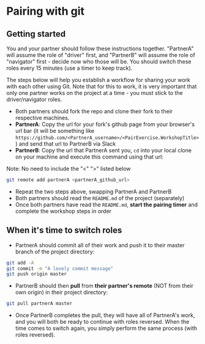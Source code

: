 # Pairing with git

## Getting started

You and your partner should follow these instructions together. "PartnerA" will assume the role of "driver" first, and "PartnerB" will assume the role of "navigator" first - decide now who those will be. You should switch these roles every 15 minutes (use a timer to keep track).

The steps below will help you establish a workflow for sharing your work with each other using Git. Note that for this to work, it is very important that only one partner works on the project at a time - you must stick to the driver/navigator roles.

- Both partners should fork the repo and clone their fork to their respective machines.
- **PartnerA**: Copy the url for your fork's github page from your browser's url bar (it will be something like `https://github.com/<PartnerA_username>/<PairExercise.WorkshopTitle>`) and send that url to PartnerB via Slack
- **PartnerB**: Copy the url that PartnerA sent you, `cd` into your local clone on your machine and execute this command using that url:

Note: No need to include the "<" ">" listed below

```bash
git remote add partnerA <partnerA_github_url>
```

- Repeat the two steps above, swapping PartnerA and PartnerB
- Both partners should read the `README.md` of the project (separately)
- Once both partners have read the `README.md`, **start the pairing timer** and complete the workshop steps in order

## When it's time to switch roles

- PartnerA should commit all of their work and push it to their master branch of the project directory:

```bash
git add -A
git commit -m "A lovely commit message"
git push origin master
```

- PartnerB should then **pull** from **their partner's remote** (NOT from their own origin) in their project directory:

```bash
git pull partnerA master
```

- Once PartnerB completes the pull, they will have all of PartnerA's work, and you will both be ready to continue with roles reversed. When the time comes to switch again, you simply perform the same process (with roles reversed).
